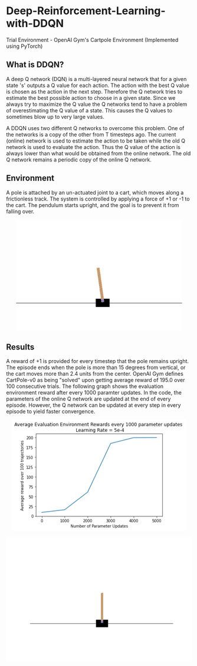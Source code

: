 # Deep-Reinforcement-Learning-with-DDQN
Trial Environment - OpenAI Gym's Cartpole Environment (Implemented using PyTorch)

## What is DDQN?
A deep Q network (DQN) is a multi-layered neural network that for a given state 's' outputs a Q value for each action. The action with the best Q value is chosen as the action in the next step. Therefore the Q network tries to estimate the best possible action to choose in a given state. Since we always try to maximize the Q value the Q networks tend to have a problem of overestimating the Q value of a state. This causes the Q values to sometimes blow up to very large values.

A DDQN uses two different Q networks to overcome this problem. One of the networks is a copy of the other from T timesteps ago. The current (online) network is used to estimate the action to be taken while the old Q network is used to evaluate the action. Thus the Q value of the action is always lower than what would be obtained from the online network. The old Q network remains a periodic copy of the online Q network.

## Environment
A pole is attached by an un-actuated joint to a cart, which moves along a frictionless track. The system is controlled by applying a force of +1 or -1 to the cart. The pendulum starts upright, and the goal is to prevent it from falling over. <br>
<p align = "center">
  <img src = "/Images/dataset_1.png" height = 300>
</p>

## Results
A reward of +1 is provided for every timestep that the pole remains upright. The episode ends when the pole is more than 15 degrees from vertical, or the cart moves more than 2.4 units from the center. OpenAI Gym defines CartPole-v0 as being "solved" upon getting average reward of 195.0 over 100 consecutive trials.
The following graph shows the evaluation environment reward after every 1000 paramter updates. In the code, the parameters of the online Q network are updated at the end of every episode. However, the Q network can be updated at every step in every episode to yield faster convergence. <br>
<p align = "center">
  <img src = "/Images/result_1.png" height = 300>
</p>

<p align = "center">
<img src = "/Images/cartpole.gif">
</p>
